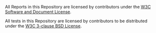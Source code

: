 All Reports in this Repository are licensed by contributors under the
[W3C Software and Document License](https://www.w3.org/Consortium/Legal/copyright-software).

All tests in this Repository are licensed by contributors to be distributed
under the [W3C 3-clause BSD
License](https://www.w3.org/Consortium/Legal/2008/03-bsd-license.html).

